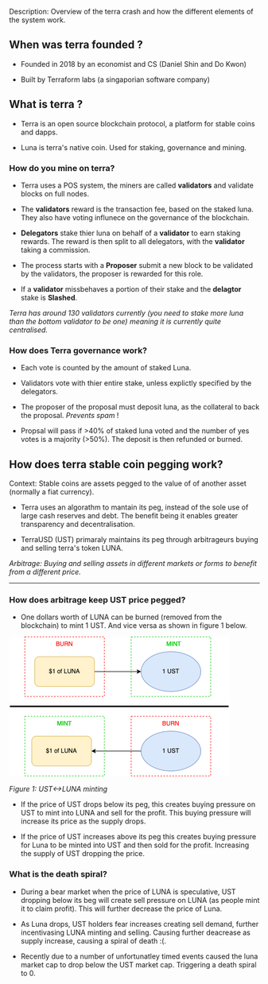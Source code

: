 Description: Overview of the terra crash and how the different elements of the system work. 

## When was terra founded ?

- Founded in 2018 by an economist and CS (Daniel Shin and Do Kwon)

- Built by Terraform labs (a singaporian software company)

## What is terra ?

-  Terra is an open source blockchain protocol, a platform for stable coins and dapps.

- Luna is terra's native coin. Used for staking, governance and mining.

### How do you mine on terra?

- Terra uses a POS system, the miners are called **validators** and validate blocks on full nodes.

- The **validators** reward is the transaction fee, based on the staked luna. They also have voting influnece on the governance of the blockchain.

- **Delegators** stake thier luna on behalf of a **validator** to earn staking rewards. The reward is then split to all delegators, with the **validator** taking a commission. 

- The process starts with a **Proposer** submit a new block to be validated by the validators, the proposer is rewarded for this role. 

- If a **validator** missbehaves a portion of their stake and the **delagtor** stake is **Slashed**.

*Terra has around 130 validators currently (you need to stake more luna than the bottom validator to be one) meaning it is currently quite centralised.* 

### How does Terra governance work?

- Each vote is counted by the amount of staked Luna.

- Validators vote with thier entire stake, unless explictly specified by the delegators.

- The proposer of the proposal must deposit luna, as the collateral to back the proposal. _Prevents spam_ !

- Propsal will pass if >40% of staked luna voted and the number of yes votes is a majority (>50%). The deposit is then refunded or burned.

## How does terra stable coin pegging work?

Context: Stable coins are assets pegged to the value of of another asset (normally a fiat currency).

- Terra uses an algorathm to mantain its peg, instead of the sole use of large cash reserves and debt. The benefit being it enables greater transparency and decentralisation.

- TerraUSD (UST) primaraly maintains its peg through arbitrageurs buying and selling terra's token LUNA. 

*Arbitrage: Buying and selling assets in different markets or forms to benefit from a different price.*

****

### How does arbitrage keep UST price pegged?

- One dollars worth of LUNA can be burned (removed from the blockchain) to mint 1 UST. And vice versa as shown in figure 1 below. 

![](UST-LUNA%20minting.png)

*Figure 1: UST<->LUNA minting*

- If the price of UST drops below its peg, this creates buying pressure on UST to mint into LUNA and sell for the profit. This buying pressure will increase its price as the supply drops.

- If the price of UST increases above its peg this creates buying pressure for Luna to be minted into UST and then sold for the profit. Increasing the supply of UST dropping the price.

### What is the death spiral?

- During a bear market when the price of LUNA is speculative, UST dropping below its beg will create sell pressure on LUNA (as people mint it to claim profit). This will further decrease the price of Luna.

- As Luna drops, UST holders fear increases creating sell demand, further incentivasing LUNA minting and selling. Causing further deacrease as supply increase, causing a spiral of death :(.

- Recently due to a number of unfortunatley timed events caused the luna market cap to drop below the UST market cap. Triggering a death spiral to 0.